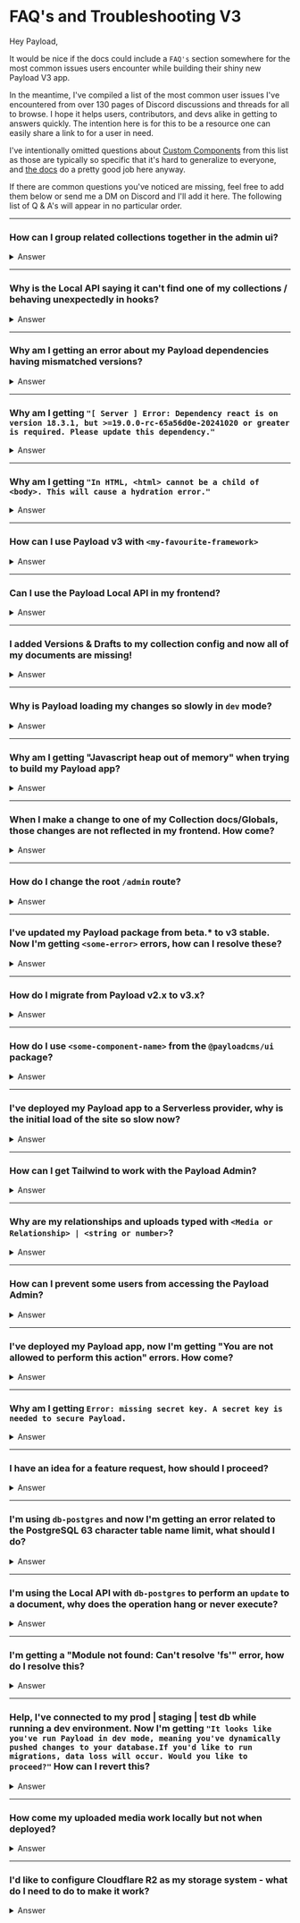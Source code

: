 <!--
Use the below Q/A template to help.

---

###
<details>
<summary>Answer</summary>

</details>

---

### When I deploy to Payload Cloud, my build gets stuck on...
<details>
<summary>Answer</summary>

</details>
-->

# FAQ's and Troubleshooting V3

Hey Payload,

It would be nice if the docs could include a `FAQ's` section somewhere for the most common issues users encounter while building their shiny new Payload V3 app. 

In the meantime, I've compiled a list of the most common user issues I've encountered from over 130 pages of Discord discussions and threads for all to browse. I hope it helps users, contributors, and devs alike in getting to answers quickly. The intention here is for this to be a resource one can easily share a link to for a user in need.

I've intentionally omitted questions about [Custom Components](https://payloadcms.com/docs/admin/components) from this list as those are typically so specific that it's hard to generalize to everyone, and [the docs](https://payloadcms.com/docs/getting-started/what-is-payload) do a pretty good job here anyway.

If there are common questions you've noticed are missing, feel free to add them below or send me a DM on Discord and I'll add it here. The following list of Q & A's will appear in no particular order.

---

### How can I group related collections together in the admin ui?
<details>
<summary>Answer</summary>

You can group related collections together in the admin ui dashboard and navbar by specifying an `admin.group` property in your collection or global configuration. Learn more [here](https://payloadcms.com/docs/admin/collections#admin-options).
</details>

---

### Why is the Local API saying it can't find one of my collections / behaving unexpectedly in hooks?
<details>
<summary>Answer</summary>

The most commong issue for this is missing a `req` before referencing `payload`. Instead of `payload.find(...)`, it should be `req.payload.find`. This is only true if you are not destructuring `payload` out of the `req` beforehand.

Bad:
```ts
const beforeChangeHook: CollectionBeforeChangeHook = async ({
  data,
  req
}) => {
  const findResult = await payload.find({...})
  // ...
  return data
}
```

Good:
```ts
const beforeChangeHook: CollectionBeforeChangeHook = async ({
  data,
  req
}) => {
  const findResult = await req.payload.find({...}) // Notice the req
  // ...
  return data
}
```

If you're still experiencing issues with the Payload Local API, then [see here](https://github.com/akhrarovsaid/payload-v3-faqs?tab=readme-ov-file#im-using-the-local-api-with-db-postgres-to-perform-an-update-to-a-document-why-does-the-operation-hang-or-never-execute) for another potential fix.
</details>

---

### Why am I getting an error about my Payload dependencies having mismatched versions?
<details>
<summary>Answer</summary>

This error indicates that some or all of your Payload packages aren't on the same version. To fix this, ensure all of your packages match your Payload version in `package.json`, delete `node_modules` along with your `package-lock.json` (or `pnpm-lock.yaml`, or `yarn.lock`), and reinstall your dependencies.
</details>

---

### Why am I getting `"[ Server ] Error: Dependency react is on version 18.3.1, but >=19.0.0-rc-65a56d0e-20241020 or greater is required. Please update this dependency."`
<details>
<summary>Answer</summary>

This error indicates that you have an incompatible `react` and/or `react-dom` version installed. Payload V3 requires React and React-dom to be on version 19, as well as Nextjs on version 15 or greater. See recommended versions to pin to your `package.json` [here](https://github.com/payloadcms/payload/blob/main/templates/website/package.json#L47-L48).
</details>

---

### Why am I getting `"In HTML, <html> cannot be a child of <body>. This will cause a hydration error."`
<details>
<summary>Answer</summary>

The most common cause of this issue is because you have a root `layout.tsx` that wraps around your `(payload)` folder. There already exists a `layout.tsx` inside the (payload) folder. This causes Payload to inherit a layout where there are `html` and `body` tags nested within eachother which is an invalid `html` structure. To fix this, ensure you don't have a root layout wrapping the `(payload)` folder. Have a look at how the [website template](https://github.com/payloadcms/payload/tree/main/templates/website/src/app) handles this.
</details>

---

### How can I use Payload v3 with `<my-favourite-framework>`
<details>
<summary>Answer</summary>

If you're using `NextJS` v15 then Payload can install directly into your application. For all other frameworks, you can run Payload in headless mode, you can have two projects - one for your application, and one for Payload to run in.
</details>

---

### Can I use the Payload Local API in my frontend?
<details>
<summary>Answer</summary>

It depends. If you're running Payload inside your NextJS application, then you can use the Local API anywhere as long as it remains on the server. If you're using Payload outside of NextJS, then please [refer to the docs here](https://payloadcms.com/docs/local-api/outside-nextjs).
</details>

---

### I added Versions & Drafts to my collection config and now all of my documents are missing!
<details>
<summary>Answer</summary>

This happens because when you enable versions, they are stored differently in the database from ordinary collections. Your documents need to be populated into the `_your-collection_versions` table to work properly. See [a helpful response from Dan about this here](https://github.com/payloadcms/payload/discussions/5353#discussioncomment-8828018) and [this one too](https://payloadcms.com/community-help/discord/i-dont-see-my-previous-collections-after-adding-in-versions).
</details>

---

### Why is Payload loading my changes so slowly in `dev` mode?
<details>
<summary>Answer</summary>

There are many possible reasons for this. Payload, itself, is quite heavily optimized and receives updates to improve performance frequently. The most common factor for this is using a remote database while developing. This can add unnecessary overhead as schema changes must be pushed and pulled to somewhere remote. Consider developing with a database located on your local machine.
</details>

---

### Why am I getting "Javascript heap out of memory" when trying to build my Payload app?
<details>
<summary>Answer</summary>

There are many possible reasons for this. This could be the result of poorly optimized application code, uncontained recursive logic, or that the build machine simply does not have enough RAM to build the application. To fix this, ensure your logic and code work as expected. If this is caused by insufficient RAM, consider adding a swapfile or increasing the RAM size of the instance.
</details>

---

### When I make a change to one of my Collection docs/Globals, those changes are not reflected in my frontend. How come?
<details>
<summary>Answer</summary>

In order for the frontend to update when changes to documents occur, there needs to be some kind of logic present which revalidates the necessary resource. This is commonly handled via an `afterChange` hook. See how the template handles this [for globals](https://github.com/payloadcms/payload/tree/main/templates/website/src/Header), and [for pages](https://github.com/payloadcms/payload/tree/main/templates/website/src/collections/Pages). [Learn more](https://payloadcms.com/docs/hooks/collections#afterchange) about the `afterChange` hook.
</details>

---

### How do I change the root `/admin` route?
<details>
<summary>Answer</summary>

In order to change the root `/admin` route, you need to add a `routes.admin` property to your Payload config _and_ change the `admin` directory to match as this is where the admin ui lives. See the docs on this [here](https://payloadcms.com/docs/admin/overview#customizing-routes).
</details>

---

### I've updated my Payload package from beta.* to v3 stable. Now I'm getting `<some-error>` errors, how can I resolve these?
<details>
<summary>Answer</summary>

The most common cause of errors when migrating from v3 beta to v3 stable is by missing instructions for breaking changes. To fix this, you should carefully go through the [release notes](https://github.com/payloadcms/payload/releases) of every release between your beta version and the version you wish to migrate to. You can use [this site](https://payload-releases-filter.vercel.app/) to help check for breaking changes quickly.

Credit to @linobino1 for the excellent breaking changes utility site!
</details>

---

### How do I migrate from Payload v2.x to v3.x?
<details>
<summary>Answer</summary>

See the [comprehensive migration guide here](https://github.com/payloadcms/payload/blob/main/docs/migration-guide/overview.mdx).
</details>

---

### How do I use `<some-component-name>` from the `@payloadcms/ui` package?
<details>
<summary>Answer</summary>

While we wait for comprehensive documentation and guides for the `ui` package, the best resource to learn about components here remains to be the `ui` package itself, as well as the monorepo `next` package where many of these components are consumed and used with best practices.
</details>

---

### I've deployed my Payload app to a Serverless provider, why is the initial load of the site so slow now?
<details>
<summary>Answer</summary>

Serverless platforms suffer from cold-starts. This happens when there are no "warm" instances of your function are running, so they must be spun up and can encounter overhead due to having to start from scratch. This is not a Payload issue, but a trade-off when deploying to serverless and something to consider. Read [this article](https://vercel.com/guides/how-can-i-improve-serverless-function-lambda-cold-start-performance-on-vercel) from Vercel to learn more. Some common patterns here are to use your providers native method of keeping your functions warm, running a cron-job to periodically send requests to your functions to keep them warm, or to use a different deployment target altogether (such as a VPS).
</details>

---

### How can I get Tailwind to work with the Payload Admin?
<details>
<summary>Answer</summary>

To get Tailwind and Shad/cn working with the Payload Admin ui, you can simply install Tailwind and include the layers in the `custom.css` file located in the `(payload)` folder. However, make sure not to include the `@layer base;` directive as the preflight styles from this will interfere with the `payload-default` styles that are used to style the admin app.
</details>

---

### Why are my relationships and uploads typed with `<Media or Relationship> | <string or number>`?
<details>
<summary>Answer</summary>

This happens because any given collection config may specify deeply nested relationships. Payload has no way to know, in advance, at what depth to fetch those relationships. As a result, to optimize requests, some docs may return relationships that contain only id's. A common fix for this is to use the `depth` property of the API you are using. See [here for Local API](https://payloadcms.com/docs/queries/depth#local-api), here [for REST API](https://payloadcms.com/docs/queries/depth#rest-api). Learn more about depth [here](https://payloadcms.com/docs/queries/depth).
</details>

---

### How can I prevent some users from accessing the Payload Admin?
<details>
<summary>Answer</summary>

You may use the `admin` access control function of your auth-enabled collection. See [here for more details](https://payloadcms.com/docs/access-control/collections#admin).
</details>

---

### I've deployed my Payload app, now I'm getting "You are not allowed to perform this action" errors. How come?
<details>
<summary>Answer</summary>

This can happen for numerous reasons. The two most common ones are:
- You have not configured CORS for your domain correctly. [Learn more](https://payloadcms.com/docs/configuration/overview#cross-origin-resource-sharing-cors).
- Your application is running on a different PORT than expected, commonly when other applications are running on the same port (3000 by default).
</details>

---

### Why am I getting `Error: missing secret key. A secret key is needed to secure Payload.`
<details>
<summary>Answer</summary>

A secret key is required to secure Payload properly. In order to add one, you must add a `PAYLOAD_SECRET` environment variable to your `.env` file. See more about this [in the docs](https://payloadcms.com/docs/production/deployment#the-secret-key).
</details>

---

### I have an idea for a feature request, how should I proceed?
<details>
<summary>Answer</summary>

The best way to make sure your feature request gets looked at is to create a Github discussion with the "Feature Request" flag on it. These get checked regularly, and allows your request to get feedback from devs and the broader community. See [discussions here](https://github.com/payloadcms/payload/discussions).
</details>

---

### I'm using `db-postgres` and now I'm getting an error related to the PostgreSQL 63 character table name limit, what should I do?
<details>
<summary>Answer</summary>

Unfortunately this is an optimization limitation enforced by PostgreSQL. Many fields can commonly be found deeply nested and, as a result, will sometimes have long table names in the database. These fields expose the `dbName` property which allow you to specify your own table name for them to use. A full list of fields that expose the `dbName` property are:

- [Arrays](https://payloadcms.com/docs/fields/array)
- [Blocks](https://payloadcms.com/docs/fields/blocks#block-configs)
- [Select](https://payloadcms.com/docs/fields/select)
</details>

---

### I'm using the Local API with `db-postgres` to perform an `update` to a document, why does the operation hang or never execute?
<details>
<summary>Answer</summary>

This happens because the Local API may be performing a transaction and, as such, requries a `req` PayloadRequest to be passed in order to execute correctly. [Learn more about transactions](https://payloadcms.com/docs/local-api/overview#transactions). Passing a `req` property is encouraged even if you're not using `db-postgres`.
</details>

---

### I'm getting a "Module not found: Can't resolve 'fs'" error, how do I resolve this?
<details>
<summary>Answer</summary>

While this could be the result of user-code error, two common reasons this happens are:
- You are using `NextJS` and have an `'edge'` runtime variable export somewhere in your code.
- You are using a server-only component inside of a client component.

If the above are not true, then you can try deleting `node_modules` and reinstalling your dependencies.
</details>

---

### Help, I've connected to my prod | staging | test db while running a dev environment. Now I'm getting `"It looks like you've run Payload in dev mode, meaning you've dynamically pushed changes to your database.If you'd like to run migrations, data loss will occur. Would you like to proceed?"` How can I revert this?
<details>
<summary>Answer</summary>

This warning is to prevent people from running `dev` mode (which force pushes schema changes) and migrations against the same database. This can cause issues and is inadvisable. It is also highly inadvisable to run `dev` against your database in production.

To resolve this issue simply connect to your db, using a CLI utility or a GUI such as pgAdmin, and delete rows where `batch` equals -1 in the `payload_migrations` table.
</details>

---

### How come my uploaded media work locally but not when deployed?
<details>
<summary>Answer</summary>

There could be numerous reasons why uploaded media don't work when deployed. Double check that you have configured your application firewall correctly, and that the rules of the provider you've chosen to serve media does not block requests from your application. You can also check that you're allowing the hostname of your image provider in `next.config.js` via the `remotePatterns` property ([see here](https://nextjs.org/docs/app/api-reference/components/image#remotepatterns)).
</details>

---

### I'd like to configure Cloudflare R2 as my storage system - what do I need to do to make it work?
<details>
<summary>Answer</summary>

Since R2 is compatible with the S3 API, all you need is the S3 storage adapter. See [docs for S3 adapter here](https://payloadcms.com/docs/upload/storage-adapters#s3-storage).
</details>
